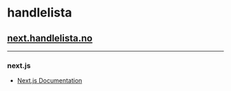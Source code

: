 # handlelista

## [next.handlelista.no](next.handlelista.no)

---

### next.js

-   [Next.js Documentation](https://nextjs.org/docs)
